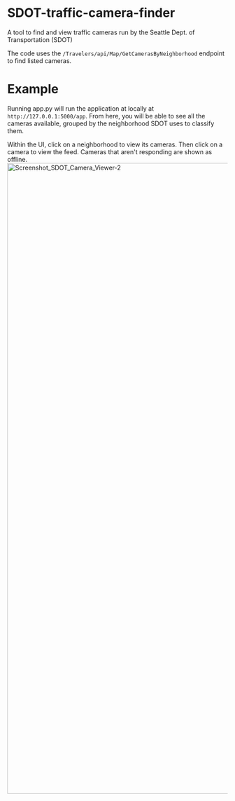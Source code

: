 # SDOT-traffic-camera-finder
A tool to find and view traffic cameras run by the Seattle Dept. of Transportation (SDOT)

The code uses the `/Travelers/api/Map/GetCamerasByNeighborhood` endpoint to find listed cameras.

# Example
Running app.py will run the application at locally at `http://127.0.0.1:5000/app`. From here, you will be able to see all the cameras available, grouped by the neighborhood SDOT uses to classify them.

Within the UI, click on a neighborhood to view its cameras. Then click on a camera to view the feed. Cameras that aren't responding are shown as offline.
<img width="1440" alt="Screenshot_SDOT_Camera_Viewer-2" src="https://github.com/moshobo/SDOT-traffic-camera-finder/assets/52591849/a1dda1c4-8bc6-4b48-b240-977cccf4c6b7">
